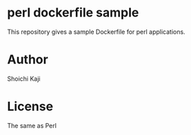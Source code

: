 # perl dockerfile sample

This repository gives a sample Dockerfile for perl applications.

# Author

Shoichi Kaji

# License

The same as Perl
